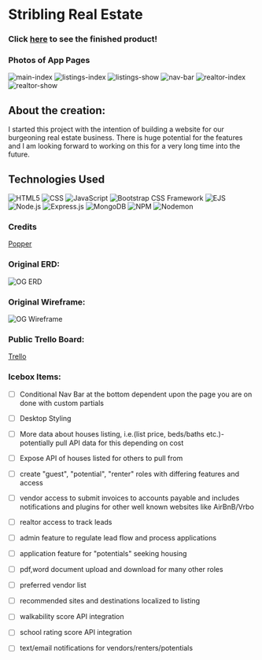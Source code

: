 # Stribling Real Estate

### Click [here](https://stribling-real-estate.herokuapp.com/) to see the finished product!

### Photos of App Pages
![main-index](public/images/screenshots/main-index.png)
![listings-index](public/images/screenshots/listings-index.png)
![listings-show](public/images/screenshots/listing-show.png)
![nav-bar](public/images/screenshots/nav-bar.png)
![realtor-index](public/images/screenshots/realtor-index.png)
![realtor-show](public/images/screenshots/realtor-show.png)

## About the creation:
I started this project with the intention of building a website for our burgeoning real estate business. There is huge potential for the features and I am looking forward to working on this for a very long time into the future.

## Technologies Used

![HTML5](https://img.shields.io/badge/-HTML5-e34f26?logo=html5&logoColor=white&style=plastic)
![CSS](https://img.shields.io/badge/-CSS3-1572b6?logo=css3&logoColor=white&style=plastic)
![JavaScript](https://img.shields.io/badge/-JavaScript-f7df1e?logo=javascript&logoColor=black&style=plastic)
![Bootstrap CSS Framework](https://img.shields.io/badge/-Bootstrap-7952B3?logo=bootstrap&logoColor=white&style=plastic)
![EJS](https://img.shields.io/badge/-EJS-yellow&style=plastic)
![Node.js](https://img.shields.io/badge/-Node.js-339333?logo=node-dot-js&logoColor=white&style=plastic)
![Express.js](https://img.shields.io/badge/-Express-000000?logo=express&logoColor=white&style=plastic)
![MongoDB](https://img.shields.io/badge/-MongoDb-47A248?logo=mongodb&logoColor=white&style=plastic)
![NPM](https://img.shields.io/badge/-NPM-cb3837?logo=npm&logoColor=white&style=plastic)
![Nodemon](https://img.shields.io/badge/-Nodemon-76d04b?logo=nodemon&logoColor=white&style=plastic)


### Credits
[Popper](https://popper.js.org/)

### Original ERD:
![OG ERD](public/images/assets/Planning/OG-ERD.png)
### Original Wireframe:
![OG Wireframe](public/images/assets/Planning/OG-Wireframe.png)

### Public Trello Board:
[Trello](https://trello.com/b/BcviQqph/stribling-real-estate)

### Icebox Items:
- [ ] Conditional Nav Bar at the bottom dependent upon the page you are on done with custom partials
- [ ] Desktop Styling
- [ ] More data about houses listing, i.e.(list price, beds/baths etc.)- potentially pull API data for this depending on cost
- [ ] Expose API of houses listed for others to pull from
- [ ] create "guest", "potential", "renter" roles with differing features and access
- [ ] vendor access to submit invoices to accounts payable and includes notifications and plugins for other well known websites like AirBnB/Vrbo
- [ ] realtor access to track leads
- [ ] admin feature to regulate lead flow and process applications
- [ ] application feature for "potentials" seeking housing
- [ ] pdf,word document upload and download for many other roles
- [ ] preferred vendor list
- [ ] recommended sites and destinations localized to listing
- [ ] walkability score API integration
- [ ] school rating score API integration
- [ ] text/email notifications for vendors/renters/potentials


